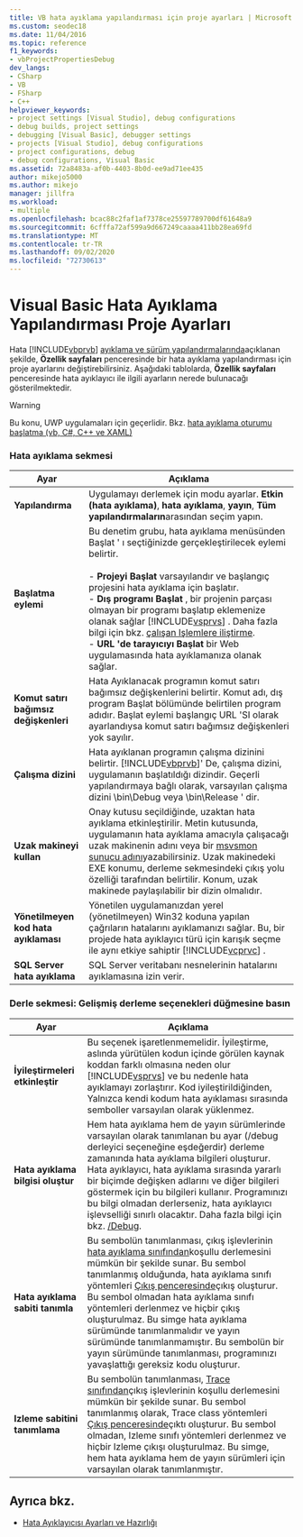 ```yaml
---
title: VB hata ayıklama yapılandırması için proje ayarları | Microsoft Docs
ms.custom: seodec18
ms.date: 11/04/2016
ms.topic: reference
f1_keywords:
- vbProjectPropertiesDebug
dev_langs:
- CSharp
- VB
- FSharp
- C++
helpviewer_keywords:
- project settings [Visual Studio], debug configurations
- debug builds, project settings
- debugging [Visual Basic], debugger settings
- projects [Visual Studio], debug configurations
- project configurations, debug
- debug configurations, Visual Basic
ms.assetid: 72a8483a-af0b-4403-8b0d-ee9ad71ee435
author: mikejo5000
ms.author: mikejo
manager: jillfra
ms.workload:
- multiple
ms.openlocfilehash: bcac88c2faf1af7378ce25597789700df61648a9
ms.sourcegitcommit: 6cfffa72af599a9d667249caaaa411bb28ea69fd
ms.translationtype: MT
ms.contentlocale: tr-TR
ms.lasthandoff: 09/02/2020
ms.locfileid: "72730613"
---
```

# <a name="project-settings-for-a-visual-basic-debug-configuration"></a>Visual Basic Hata Ayıklama Yapılandırması Proje Ayarları
Hata [!INCLUDE[vbprvb](../code-quality/includes/vbprvb_md.md)] [ayıklama ve sürüm yapılandırmalarında](../debugger/how-to-set-debug-and-release-configurations.md)açıklanan şekilde, **Özellik sayfaları** penceresinde bir hata ayıklama yapılandırması için proje ayarlarını değiştirebilirsiniz. Aşağıdaki tablolarda, **Özellik sayfaları** penceresinde hata ayıklayıcı ile ilgili ayarların nerede bulunacağı gösterilmektedir.

> [!WARNING]
> Bu konu, UWP uygulamaları için geçerlidir. Bkz. [hata ayıklama oturumu başlatma (vb, C#, C++ ve XAML)](../debugger/start-a-debugging-session-for-a-store-app-in-visual-studio-vb-csharp-cpp-and-xaml.md)

### <a name="debug-tab"></a>Hata ayıklama sekmesi

| Ayar | Açıklama |
|------------------------------| - |
| **Yapılandırma** | Uygulamayı derlemek için modu ayarlar. **Etkin (hata ayıklama)**, **hata ayıklama**, **yayın**, **Tüm yapılandırmaların**arasından seçim yapın. |
| **Başlatma eylemi** | Bu denetim grubu, hata ayıklama menüsünden Başlat ' ı seçtiğinizde gerçekleştirilecek eylemi belirtir.<br /><br /> -   **Projeyi Başlat** varsayılandır ve başlangıç projesini hata ayıklama için başlatır. <br />-   **Dış programı Başlat** , bir projenin parçası olmayan bir programı başlatıp eklemenize olanak sağlar [!INCLUDE[vsprvs](../code-quality/includes/vsprvs_md.md)] . Daha fazla bilgi için bkz. [çalışan Işlemlere iliştirme](../debugger/attach-to-running-processes-with-the-visual-studio-debugger.md).<br />-   **URL 'de tarayıcıyı Başlat** bir Web uygulamasında hata ayıklamanıza olanak sağlar. |
| **Komut satırı bağımsız değişkenleri** | Hata Ayıklanacak programın komut satırı bağımsız değişkenlerini belirtir. Komut adı, dış program Başlat bölümünde belirtilen program adıdır. Başlat eylemi başlangıç URL 'SI olarak ayarlandıysa komut satırı bağımsız değişkenleri yok sayılır. |
| **Çalışma dizini** | Hata ayıklanan programın çalışma dizinini belirtir. [!INCLUDE[vbprvb](../code-quality/includes/vbprvb_md.md)]' De, çalışma dizini, uygulamanın başlatıldığı dizindir. Geçerli yapılandırmaya bağlı olarak, varsayılan çalışma dizini \bin\Debug veya \bin\Release ' dir. |
| **Uzak makineyi kullan** | Onay kutusu seçildiğinde, uzaktan hata ayıklama etkinleştirilir. Metin kutusunda, uygulamanın hata ayıklama amacıyla çalışacağı uzak makinenin adını veya bir [msvsmon sunucu adını](../debugger/remote-debugging.md)yazabilirsiniz. Uzak makinedeki EXE konumu, derleme sekmesindeki çıkış yolu özelliği tarafından belirtilir. Konum, uzak makinede paylaşılabilir bir dizin olmalıdır. |
| **Yönetilmeyen kod hata ayıklaması** | Yönetilen uygulamanızdan yerel (yönetilmeyen) Win32 koduna yapılan çağrıların hatalarını ayıklamanızı sağlar. Bu, bir projede hata ayıklayıcı türü için karışık seçme ile aynı etkiye sahiptir [!INCLUDE[vcprvc](../code-quality/includes/vcprvc_md.md)] . |
| **SQL Server hata ayıklama** | SQL Server veritabanı nesnelerinin hatalarını ayıklamasına izin verir. |

### <a name="compile-tab-press-advanced-compile-options-button"></a>Derle sekmesi: Gelişmiş derleme seçenekleri düğmesine basın

| Ayar | Açıklama |
|---------------------------| - |
| **İyileştirmeleri etkinleştir** | Bu seçenek işaretlenmemelidir. İyileştirme, aslında yürütülen kodun içinde görülen kaynak koddan farklı olmasına neden olur [!INCLUDE[vsprvs](../code-quality/includes/vsprvs_md.md)] ve bu nedenle hata ayıklamayı zorlaştırır. Kod iyileştirildiğinden, Yalnızca kendi kodum hata ayıklaması sırasında semboller varsayılan olarak yüklenmez. |
| **Hata ayıklama bilgisi oluştur** | Hem hata ayıklama hem de yayın sürümlerinde varsayılan olarak tanımlanan bu ayar (/debug derleyici seçeneğine eşdeğerdir) derleme zamanında hata ayıklama bilgileri oluşturur. Hata ayıklayıcı, hata ayıklama sırasında yararlı bir biçimde değişken adlarını ve diğer bilgileri göstermek için bu bilgileri kullanır. Programınızı bu bilgi olmadan derlerseniz, hata ayıklayıcı işlevselliği sınırlı olacaktır. Daha fazla bilgi için bkz. [/Debug](/dotnet/visual-basic/reference/command-line-compiler/debug). |
| **Hata ayıklama sabiti tanımla** | Bu sembolün tanımlanması, çıkış işlevlerinin [hata ayıklama sınıfından](/dotnet/api/system.diagnostics.debug)koşullu derlemesini mümkün bir şekilde sunar. Bu sembol tanımlanmış olduğunda, hata ayıklama sınıfı yöntemleri [Çıkış penceresinde](../ide/reference/output-window.md)çıkış oluşturur. Bu sembol olmadan hata ayıklama sınıfı yöntemleri derlenmez ve hiçbir çıkış oluşturulmaz. Bu simge hata ayıklama sürümünde tanımlanmalıdır ve yayın sürümünde tanımlanmamıştır. Bu sembolün bir yayın sürümünde tanımlanması, programınızı yavaşlattığı gereksiz kodu oluşturur. |
| **Izleme sabitini tanımlama** | Bu sembolün tanımlanması, [Trace sınıfından](/dotnet/api/system.diagnostics.trace)çıkış işlevlerinin koşullu derlemesini mümkün bir şekilde sunar. Bu sembol tanımlanmış olarak, Trace class yöntemleri [Çıkış penceresinde](../ide/reference/output-window.md)çıktı oluşturur. Bu sembol olmadan, Izleme sınıfı yöntemleri derlenmez ve hiçbir Izleme çıkışı oluşturulmaz. Bu simge, hem hata ayıklama hem de yayın sürümleri için varsayılan olarak tanımlanmıştır. |

## <a name="see-also"></a>Ayrıca bkz.
- [Hata Ayıklayıcısı Ayarları ve Hazırlığı](../debugger/debugger-settings-and-preparation.md)